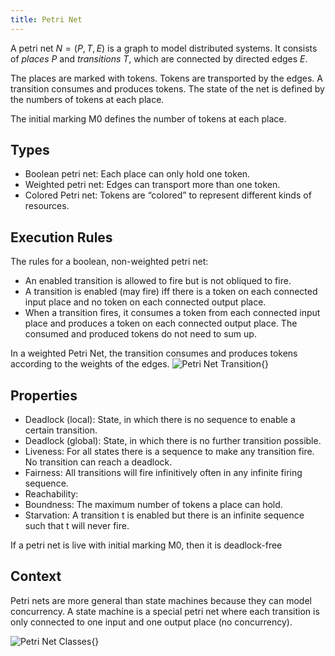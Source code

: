```yaml
---
title: Petri Net
---
```


A petri net $N = (P,T,E)$ is a graph to model distributed systems. It consists of *places* $P$ and *transitions* $T$, which are connected by directed edges $E$.

The places are marked with tokens. Tokens are transported by the edges. A transition consumes and produces tokens. The state of the net is defined by the numbers of tokens at each place.

The initial marking M0 defines the number of tokens at each place.

## Types
* Boolean petri net: Each place can only hold one token.
* Weighted petri net: Edges can transport more than one token.
* Colored Petri net: Tokens are “colored” to represent different kinds of resources.


## Execution Rules
The rules for a boolean, non-weighted petri net:

* An enabled transition is allowed to fire but is not obliqued to fire.
* A transition is enabled (may fire) iff there is a token on each connected input place and no token on each connected output place.
* When a transition fires, it consumes a token from each connected input place and produces a token on each connected output place. The consumed and produced tokens do not need to sum up.

In a weighted Petri Net, the transition consumes and produces tokens according to the weights of the edges.
![Petri Net Transition](petri-example.svg){}


## Properties

* Deadlock (local): State, in which there is no sequence to enable a certain transition.
* Deadlock (global): State, in which there is no further transition possible.
* Liveness: For all states there is a sequence to make any transition fire. No transition can reach a deadlock.
* Fairness: All transitions will fire infinitively often in any infinite firing sequence.
* Reachability:
* Boundness: The maximum number of tokens a place can hold.
* Starvation: A transition t is enabled but there is an infinite sequence such that t will never fire.

If a petri net is live with initial marking M0, then it is deadlock-free


## Context
Petri nets are more general than state machines because they can model concurrency. A state machine is a special petri net where each transition is only connected to one input and one output place (no concurrency).

![Petri Net Classes](petrinet-classes.svg){}
